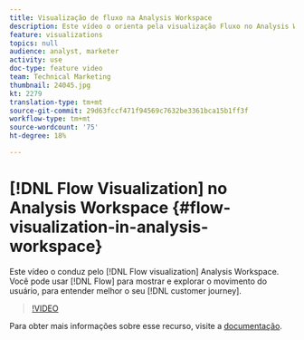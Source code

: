 ```yaml
---
title: Visualização de fluxo na Analysis Workspace
description: Este vídeo o orienta pela visualização Fluxo no Analysis Workspace. Você pode usar o Fluxo para mostrar e explorar o movimento do usuário, a fim de entender melhor sua jornada do cliente.
feature: visualizations
topics: null
audience: analyst, marketer
activity: use
doc-type: feature video
team: Technical Marketing
thumbnail: 24045.jpg
kt: 2279
translation-type: tm+mt
source-git-commit: 29d63fccf471f94569c7632be3361bca15b1ff3f
workflow-type: tm+mt
source-wordcount: '75'
ht-degree: 18%

---
```



# [!DNL Flow Visualization] no Analysis Workspace {#flow-visualization-in-analysis-workspace}

Este vídeo o conduz pelo [!DNL Flow visualization] Analysis Workspace. Você pode usar [!DNL Flow] para mostrar e explorar o movimento do usuário, para entender melhor o seu [!DNL customer journey].

>[!VIDEO](https://video.tv.adobe.com/v/24045/?quality=12)

Para obter mais informações sobre esse recurso, visite a [documentação](https://marketing.adobe.com/resources/help/pt_BR/analytics/analysis-workspace/flow.html).